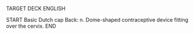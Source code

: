 TARGET DECK
ENGLISH

START
Basic
Dutch cap
Back: n. Dome-shaped contraceptive device fitting over the cervix.
END
